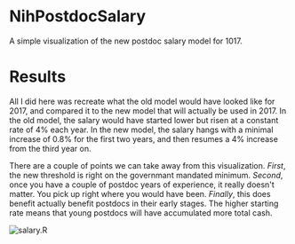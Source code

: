 # NihPostdocSalary
A simple visualization of the new postdoc salary model for 1017.

# Results
All I did here was recreate what the old model would have looked like for 2017, and compared it to the new model that will actually be used in 2017. In the old model, the salary would have started lower but risen at a constant rate of 4% each year. In the new model, the salary hangs with a minimal increase of 0.8% for the first two years, and then resumes a 4% increase from the third year on.

There are a couple of points we can take away from this visualization. *First*, the new threshold is right on the governmant mandated minimum. *Second*, once you have a couple of postdoc years of experience, it really doesn't matter. You pick up right where you would have been. *Finally*, this does benefit actually benefit postdocs in their early stages. The higher starting rate means that young postdocs will have accumulated more total cash.

![salary.R](./salary.R)
